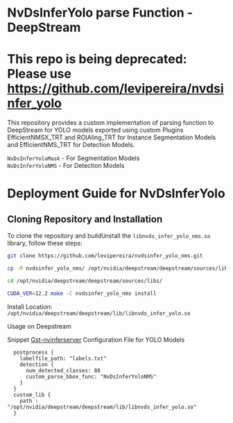 # NvDsInferYolo  parse Function -  DeepStream 

# This repo is being deprecated: Please use https://github.com/levipereira/nvdsinfer_yolo

This repository provides a custom implementation of parsing function to DeepStream for YOLO models exported using custom Plugins EfficientNMSX_TRT and ROIAling_TRT for Instance Segmentation Models and EfficientNMS_TRT for Detection Models.

`NvDsInferYoloMask` - For Segmentation Models <br>
`NvDsInferYoloNMS`  - For Detection Models

# Deployment Guide for NvDsInferYolo

## Cloning Repository and Installation

To clone the repository and build\install the `libnvds_infer_yolo_nms.so` library, follow these steps:


```bash
git clone https://github.com/levipereira/nvdsinfer_yolo_nms.git

cp -R nvdsinfer_yolo_nms/ /opt/nvidia/deepstream/deepstream/sources/libs/

cd /opt/nvidia/deepstream/deepstream/sources/libs/

CUDA_VER=12.2 make -C nvdsinfer_yolo_nms install
```
Install Location:
`/opt/nvidia/deepstream/deepstream/lib/libnvds_infer_yolo.so`

Usage on Deepstream

Snippet [Gst-nvinferserver](https://docs.nvidia.com/metropolis/deepstream/dev-guide/text/DS_plugin_gst-nvinferserver.html)  Configuration File for YOLO Models
```
  postprocess {
    labelfile_path: "labels.txt"
    detection {
      num_detected_classes: 80
      custom_parse_bbox_func: "NvDsInferYoloNMS"
    }
  }
  custom_lib {
    path : "/opt/nvidia/deepstream/deepstream/lib/libnvds_infer_yolo.so"
  }
```

